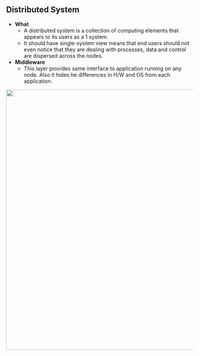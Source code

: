 ## Distributed System
- **What** 
  - A distributed system is a collection of computing elements that appears to its users as a 1 system.
  - It should have single-system view means that end users should not even notice that they are dealing with processes, data and control are dispersed across the nodes.
- **Middleware**
  - This layer provides same interface to application running on any node. Also it hides he differences in H/W and OS from each application.
  
<img src="https://ibb.co/Qc2GhPk.png" width=700 />  

